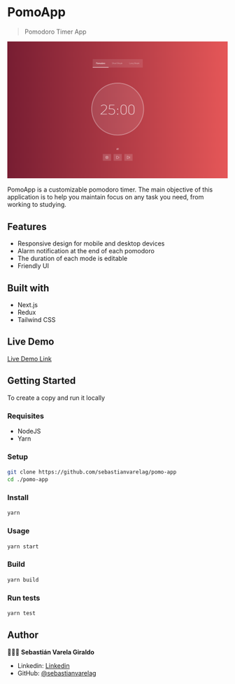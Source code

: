 # PomoApp

> Pomodoro Timer App

![screenshot](./app_screenshot.png)

PomoApp is a customizable pomodoro timer. The main objective of this application is to help you maintain focus on any task you need, from working to studying.

## Features

- Responsive design for mobile and desktop devices
- Alarm notification at the end of each pomodoro
- The duration of each mode is editable
- Friendly UI
   
## Built with

- Next.js
- Redux
- Tailwind CSS

## Live Demo

[Live Demo Link](https://pomoapp-sv.vercel.app/)

## Getting Started

To create a copy and run it locally

### Requisites

- NodeJS
- Yarn

### Setup

```bash
git clone https://github.com/sebastianvarelag/pomo-app
cd ./pomo-app
```

### Install

```bash
yarn
```

### Usage

```bash
yarn start
```

### Build

```bash
yarn build
```

### Run tests

```bash
yarn test
```

## Author

👨🏻‍💻 **Sebastián Varela Giraldo**

- Linkedin: [Linkedin](https://www.linkedin.com/in/sebastianvarelag/)
- GitHub: [@sebastianvarelag](https://github.com/sebastianvarelag)
